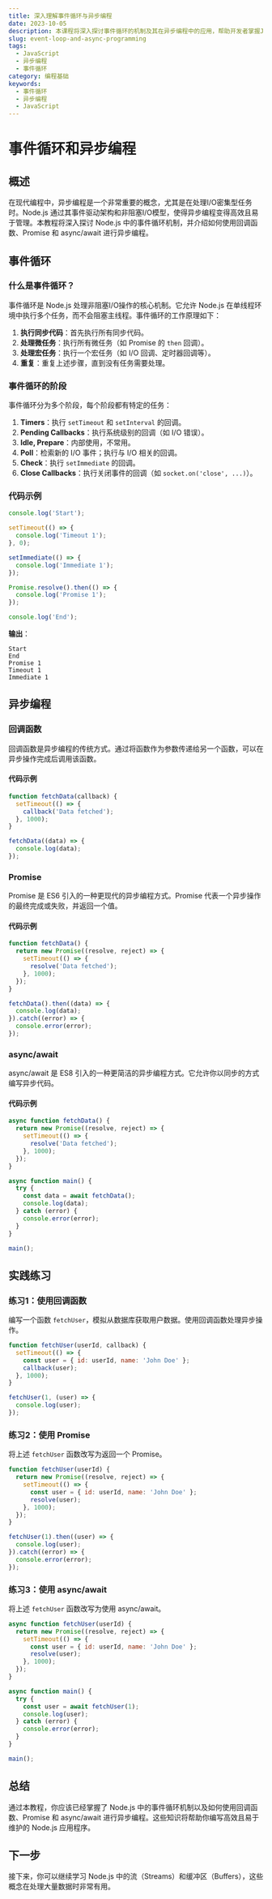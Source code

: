 ```yaml
---
title: 深入理解事件循环与异步编程
date: 2023-10-05
description: 本课程将深入探讨事件循环的机制及其在异步编程中的应用，帮助开发者掌握JavaScript中的异步处理技巧。
slug: event-loop-and-async-programming
tags:
  - JavaScript
  - 异步编程
  - 事件循环
category: 编程基础
keywords:
  - 事件循环
  - 异步编程
  - JavaScript
---
```


# 事件循环和异步编程

## 概述

在现代编程中，异步编程是一个非常重要的概念，尤其是在处理I/O密集型任务时。Node.js 通过其事件驱动架构和非阻塞I/O模型，使得异步编程变得高效且易于管理。本教程将深入探讨 Node.js 中的事件循环机制，并介绍如何使用回调函数、Promise 和 async/await 进行异步编程。

## 事件循环

### 什么是事件循环？

事件循环是 Node.js 处理非阻塞I/O操作的核心机制。它允许 Node.js 在单线程环境中执行多个任务，而不会阻塞主线程。事件循环的工作原理如下：

1. **执行同步代码**：首先执行所有同步代码。
2. **处理微任务**：执行所有微任务（如 Promise 的 `then` 回调）。
3. **处理宏任务**：执行一个宏任务（如 I/O 回调、定时器回调等）。
4. **重复**：重复上述步骤，直到没有任务需要处理。

### 事件循环的阶段

事件循环分为多个阶段，每个阶段都有特定的任务：

1. **Timers**：执行 `setTimeout` 和 `setInterval` 的回调。
2. **Pending Callbacks**：执行系统级别的回调（如 I/O 错误）。
3. **Idle, Prepare**：内部使用，不常用。
4. **Poll**：检索新的 I/O 事件；执行与 I/O 相关的回调。
5. **Check**：执行 `setImmediate` 的回调。
6. **Close Callbacks**：执行关闭事件的回调（如 `socket.on('close', ...)`）。

### 代码示例

```javascript
console.log('Start');

setTimeout(() => {
  console.log('Timeout 1');
}, 0);

setImmediate(() => {
  console.log('Immediate 1');
});

Promise.resolve().then(() => {
  console.log('Promise 1');
});

console.log('End');
```

**输出**：
```
Start
End
Promise 1
Timeout 1
Immediate 1
```

## 异步编程

### 回调函数

回调函数是异步编程的传统方式。通过将函数作为参数传递给另一个函数，可以在异步操作完成后调用该函数。

#### 代码示例

```javascript
function fetchData(callback) {
  setTimeout(() => {
    callback('Data fetched');
  }, 1000);
}

fetchData((data) => {
  console.log(data);
});
```

### Promise

Promise 是 ES6 引入的一种更现代的异步编程方式。Promise 代表一个异步操作的最终完成或失败，并返回一个值。

#### 代码示例

```javascript
function fetchData() {
  return new Promise((resolve, reject) => {
    setTimeout(() => {
      resolve('Data fetched');
    }, 1000);
  });
}

fetchData().then((data) => {
  console.log(data);
}).catch((error) => {
  console.error(error);
});
```

### async/await

async/await 是 ES8 引入的一种更简洁的异步编程方式。它允许你以同步的方式编写异步代码。

#### 代码示例

```javascript
async function fetchData() {
  return new Promise((resolve, reject) => {
    setTimeout(() => {
      resolve('Data fetched');
    }, 1000);
  });
}

async function main() {
  try {
    const data = await fetchData();
    console.log(data);
  } catch (error) {
    console.error(error);
  }
}

main();
```

## 实践练习

### 练习1：使用回调函数

编写一个函数 `fetchUser`，模拟从数据库获取用户数据。使用回调函数处理异步操作。

```javascript
function fetchUser(userId, callback) {
  setTimeout(() => {
    const user = { id: userId, name: 'John Doe' };
    callback(user);
  }, 1000);
}

fetchUser(1, (user) => {
  console.log(user);
});
```

### 练习2：使用 Promise

将上述 `fetchUser` 函数改写为返回一个 Promise。

```javascript
function fetchUser(userId) {
  return new Promise((resolve, reject) => {
    setTimeout(() => {
      const user = { id: userId, name: 'John Doe' };
      resolve(user);
    }, 1000);
  });
}

fetchUser(1).then((user) => {
  console.log(user);
}).catch((error) => {
  console.error(error);
});
```

### 练习3：使用 async/await

将上述 `fetchUser` 函数改写为使用 async/await。

```javascript
async function fetchUser(userId) {
  return new Promise((resolve, reject) => {
    setTimeout(() => {
      const user = { id: userId, name: 'John Doe' };
      resolve(user);
    }, 1000);
  });
}

async function main() {
  try {
    const user = await fetchUser(1);
    console.log(user);
  } catch (error) {
    console.error(error);
  }
}

main();
```

## 总结

通过本教程，你应该已经掌握了 Node.js 中的事件循环机制以及如何使用回调函数、Promise 和 async/await 进行异步编程。这些知识将帮助你编写高效且易于维护的 Node.js 应用程序。

## 下一步

接下来，你可以继续学习 Node.js 中的流（Streams）和缓冲区（Buffers），这些概念在处理大量数据时非常有用。